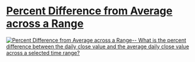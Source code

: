 # [Percent Difference from Average across a Range](https://public.tableau.com/app/profile/jiakun.zheng/viz/LOD11-PercentDifferencefromAverageacrossaRange_16593928840110/PercentDifferencefromAverageacrossaRange)

<div class='tableauPlaceholder' id='viz1660677393423' style='position: relative'><noscript><a href='#'><img
                alt='Percent Difference from Average across a Range-- What is the percent difference between the daily close value and the average daily close value across a selected time range? '
                src='https:&#47;&#47;public.tableau.com&#47;static&#47;images&#47;LO&#47;LOD11-PercentDifferencefromAverageacrossaRange_16593928840110&#47;PercentDifferencefromAverageacrossaRange&#47;1_rss.png'
                style='border: none' /></a></noscript></div>
